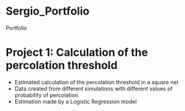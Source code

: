 # Sergio_Portfolio
Portfolio

# Project 1: Calculation of the percolation threshold
- Estimated calculation of the percolation threshold in a square net
- Data created from different simulations with different values of probability of percolation
- Estimation made by a Logistic Regression model
